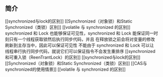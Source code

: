 ## 简介
[[synchronized与lock的区别]]
[[Synchronized（对象锁）和Static Synchronized（类锁）区别]]
[[volatile 与 synchronized 的区别]]
synchronized 和 Lock 也能够保证可见性，synchronized 和 Lock 能保证同一时刻只有一个线程获取锁然后执行同步代码，并且 在释放锁之前会将对变量的修改刷新到主存当中，因此可以保证可见性
不能由于 synchronized 和 Lock 可以让线程串行执行同步代码，就说它们可以保证指令不会发生重排序
[[synchronized 和可重入锁（ReenTrantLock）的区别]]
[[synchronized与lock的区别]]
[[Synchronized（对象锁）和Static Synchronized（类锁）区别]]
[[CAS与synchronized的使用情景]]
[[volatile 与 synchronized 的区别]]